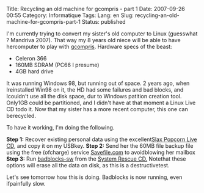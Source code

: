 Title: Recycling an old machine for gcompris - part 1
Date: 2007-09-26 00:55
Category: Informatique
Tags:
Lang: en
Slug: recycling-an-old-machine-for-gcompris-part-1
Status: published

I'm currently trying to convert my sister's old computer to Linux (guesswhat ? Mandriva 2007). That way my 8 years old niece will be able to have hercomputer to play with [gcompris](http://gcompris.net/).
Hardware specs of the beast:

-   Celeron 366
-   160MB SDRAM (PC66 I presume)
-   4GB hard drive

It was running Windows 98, but running out of space. 2 years ago, when Ireinstalled Win98 on it, the HD had some failures and bad blocks, and Icouldn't use all the disk space, dur to Windows patition creation tool. Only1GB could be partitioned, and I didn't have at that moment a Linux Live CD todo it. Now that my sister has a more recent computer, this one can berecycled.

To have it working, I'm doing the following.

**Step 1:** Recover existing personal data using the excellent[Slax Popcorn Live CD](http://www.slax.org/), and copy it on my USBkey.
**Step 2:** Send her the 60MB file backup file using the free (ofcharge) service [Savefile.com](http://savefile.com/) to avoidblowing her mailbox
**Step 3:** Run [badblocks-sw](http://man.linuxquestions.org/?query=badblocks&section=0&type=2) from the [System Rescue CD.](http://www.sysresccd.org/) Notethat these options will erase all the data on disk, as this is a destructivetest.

Let's see tomorrow how this is doing. Badblocks is now running, even ifpainfully slow.
